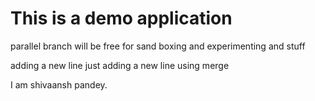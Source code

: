 # This is a demo application

parallel branch will be free for sand boxing and experimenting and stuff

adding a new line 
just adding a new line using merge


I am shivaansh pandey.